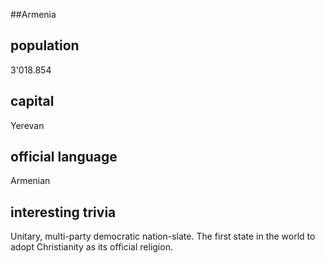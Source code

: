 ##Armenia
## population
3'018.854

## capital
Yerevan
 
## official language
Armenian

## interesting trivia
Unitary, multi-party democratic nation-slate.
The first state in the world to adopt Christianity as its official religion.


